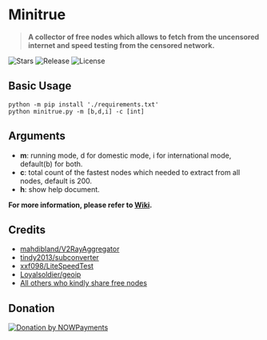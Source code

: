 # Minitrue

> **A collector of free nodes which allows to fetch from the uncensored internet and speed testing from the censored network.**

![Stars](https://img.shields.io/github/stars/WeeksCharrington/minitrue?color=orange&style=for-the-badge)
![Release](https://img.shields.io/github/v/release/WeeksCharrington/minitrue?color=brightgreen&style=for-the-badge)
![License](https://img.shields.io/github/license/WeeksCharrington/minitrue?color=blue&style=for-the-badge)

## Basic Usage

```shell
python -m pip install './requirements.txt'
python minitrue.py -m [b,d,i] -c [int]
```

## Arguments

* **m**: running mode, d for domestic mode, i for international mode, default(b) for both.
* **c**: total count of the fastest nodes which needed to extract from all nodes, default is 200.
* **h**: show help document.

**For more information, please refer to [Wiki](https://github.com/WeeksCharrington/minitrue/wiki).**

## Credits

* [mahdibland/V2RayAggregator](https://github.com/mahdibland/V2RayAggregator)
* [tindy2013/subconverter](https://github.com/tindy2013/subconverter)
* [xxf098/LiteSpeedTest](https://github.com/xxf098/LiteSpeedTest)
* [Loyalsoldier/geoip](https://github.com/Loyalsoldier/geoip)
* [All others who kindly share free nodes](https://github.com/WeeksCharrington/minitrue/blob/main/config/sub_list.json)

## Donation

[![Donation by NOWPayments](https://nowpayments.io/images/embeds/donation-button-black.svg)](https://nowpayments.io/donation?api_key=V4XDFCY-YNEMGKH-JR7HCJK-XVJFNMD)